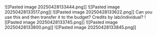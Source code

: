 ![[Pasted image 20250428133444.png]]
![[Pasted image 20250428133517.png]]
![[Pasted image 20250428133622.png]]
Can you use this and then transfer it to the budget? Credits by lab/individual? 
![[Pasted image 20250428133745.png]]
![[Pasted image 20250428133800.png]]
![[Pasted image 20250428133845.png]]
